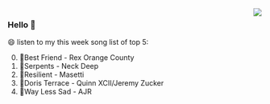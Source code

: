 <img align="right"  src="https://github-readme-stats.vercel.app/api/top-langs/?username=sohyunQVQ" />

### Hello 👋

😄 listen to my this week song list of top 5:

0. 🌈Best Friend - Rex Orange County
1. 🌈Serpents - Neck Deep
2. 🌈Resilient - Masetti
3. 🌈Doris Terrace - Quinn XCII/Jeremy Zucker
4. 🌈Way Less Sad - AJR

